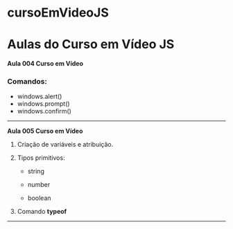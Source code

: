 # cursoEmVideoJS
# **Aulas do Curso em Vídeo JS**

**Aula 004 Curso em Vídeo**

### Comandos: 

-  windows.alert()
-  windows.prompt()
-  windows.confirm()

_____________________________________________________________________________________________________________________________________________________________________________________________________________

**Aula 005 Curso em Vídeo**

1. Criação de variáveis e atribuição.

2. Tipos primitivos: 

   -    string

   -    number 

   -    boolean

3. Comando **typeof**

____________________________________________

